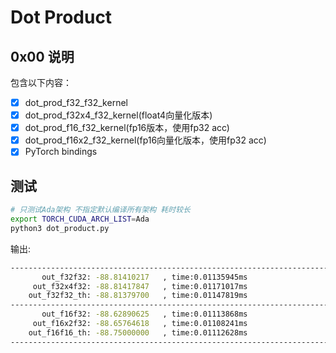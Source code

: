 # Dot Product

## 0x00 说明

包含以下内容：

- [X] dot_prod_f32_f32_kernel
- [X] dot_prod_f32x4_f32_kernel(float4向量化版本)
- [X] dot_prod_f16_f32_kernel(fp16版本，使用fp32 acc)
- [X] dot_prod_f16x2_f32_kernel(fp16向量化版本，使用fp32 acc)
- [X] PyTorch bindings

## 测试

```bash
# 只测试Ada架构 不指定默认编译所有架构 耗时较长
export TORCH_CUDA_ARCH_LIST=Ada 
python3 dot_product.py
```

输出:

```bash
--------------------------------------------------------------------------------
       out_f32f32: -88.81410217   , time:0.01135945ms
     out_f32x4f32: -88.81417847   , time:0.01171017ms
    out_f32f32_th: -88.81379700   , time:0.01147819ms
--------------------------------------------------------------------------------
       out_f16f32: -88.62890625   , time:0.01113868ms
     out_f16x2f32: -88.65764618   , time:0.01108241ms
    out_f16f16_th: -88.75000000   , time:0.01112628ms
--------------------------------------------------------------------------------
```
